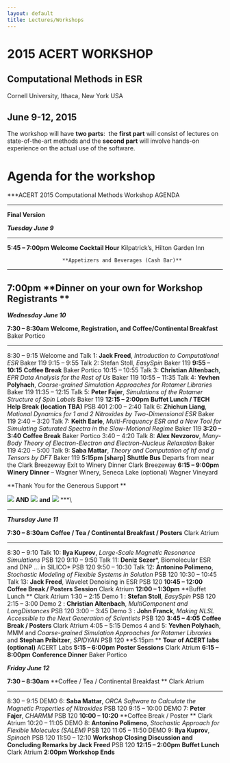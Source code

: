 ```yaml
---
layout: default
title: Lectures/Workshops
---
```

# 2015 ACERT WORKSHOP

Computational Methods in ESR
----------------------------

Cornell University, Ithaca, New York USA

June 9-12, 2015
----------------------------

The workshop will have **two parts**: 
 the **first
part** will consist of lectures on state-of-the-art methods and the
**second part** will involve hands-on experience on the actual use of
the software. 
 

# Agenda for the workshop

***ACERT 2015 Computational Methods Workshop AGENDA
***

****Final Version****

***Tuesday June 9***

  --------------------------------------------------------------------------------------------------------
  **5:45 – 7:00pm**   **Welcome Cocktail Hour**                          Kilpatrick’s, Hilton Garden Inn
                                                                         
                      **Appetizers and Beverages (Cash Bar)**            
  ------------------- -------------------------------------------------- ---------------------------------
  **7:00pm**          **Dinner on your own for Workshop Registrants **   
  --------------------------------------------------------------------------------------------------------

***Wednesday June 10***

  **7:30 – 8:30am**    **Welcome, Registration, and Coffee/Continental Breakfast**                                                                  Baker Portico
  -------------------- ---------------------------------------------------------------------------------------------------------------------------- -----------------
  8:30 – 9:15          Welcome and Talk 1: **Jack Freed**, *Introduction to Computational ESR*                                                      Baker 119
  9:15 – 9:55          Talk 2: Stefan Stoll, *EasySpin*                                                                                             Baker 119
  **9:55 – 10:15**     **Coffee Break**                                                                                                             Baker Portico
  10:15 – 10:55        Talk 3: **Christian Altenbach**, *EPR Data Analysis for the Rest of Us*                                                      Baker 119
  10:55 – 11:35        Talk 4: **Yevhen Polyhach**, *Coarse-grained Simulation Approaches for Rotamer Libraries*                                    Baker 119
  11:35 – 12:15        Talk 5: **Peter Fajer**, *Simulations of the Rotamer Structure of Spin Labels*                                               Baker 119
  **12:15 – 2:00pm**   **Buffet Lunch / TECH Help Break (location TBA)**                                                                            PSB 401
  2:00 – 2:40          Talk 6: **Zhichun Liang**, *Motional Dynamics for 1 and 2 Nitroxides by Two-Dimensional ESR*                                 Baker 119
  2:40 – 3:20          Talk 7: **Keith Earle**, *Multi-Frequency ESR and a New Tool for Simulating Saturated Spectra in the Slow-Motional Regime*   Baker 119
  **3:20 – 3:40**      **Coffee Break**                                                                                                             Baker Portico
  3:40 – 4:20          Talk 8: **Alex Nevzorov**, *Many-Body Theory of Electron-Electron and Electron-Nucleus Relaxation*                           Baker 119
  4:20 – 5:00          Talk 9: **Saba Mattar**, *Theory and Computation of hf and g Tensors by DFT*                                                 Baker 119
  **5:15pm [sharp]**   **Shuttle Bus** Departs from near the Clark Breezeway Exit to Winery Dinner                                                  Clark Breezeway
  **6:15 – 9:00pm**    **Winery Dinner** – Wagner Winery, Seneca Lake (optional)                                                                    Wagner Vineyard

**Thank You for the Generous Support **

![](media/image2.jpeg) **AND** ![](media/image3.jpeg) **and**
![](media/image4.jpeg) ***\
***

***Thursday June 11***

  **7:30 – 8:30am**    **Coffee / Tea / Continental Breakfast / Posters**                                                                                              Clark Atrium
  -------------------- ----------------------------------------------------------------------------------------------------------------------------------------------- ---------------
  8:30 – 9:10          Talk 10: **Ilya Kuprov**, *Large-Scale Magnetic Resonance Simulations*                                                                          PSB 120
  9:10 – 9:50          Talk 11: **Deniz Sezer***, Biomolecular ESR and DNP … in SILICO*                                                                                PSB 120
  9:50 – 10:30         Talk 12: **Antonino Polimeno**, *Stochastic Modeling of Flexible Systems in Solution*                                                           PSB 120
  10:30 – 10:45        Talk 13: **Jack Freed**, Wavelet Denoising in ESR                                                                                               PSB 120
  **10:45 – 12:00**    **Coffee Break / Posters Session**                                                                                                              Clark Atrium
  **12:00 – 1:30pm**   **Buffet Lunch **                                                                                                                               Clark Atrium
  1:30 – 2:15          Demo 1 : **Stefan Stoll**, *EasySpin*                                                                                                           PSB 120
  2:15 – 3:00          Demo 2 : **Christian Altenbach**, *MultiComponent and LongDistances*                                                                            PSB 120
  3:00 – 3:45          Demo 3 : **John Franck**, *Making NLSL Accessible to the Next Generation of Scientists*                                                         PSB 120
  **3:45 – 4:05**      **Coffee Break / Posters**                                                                                                                      Clark Atrium
  4:05 – 5:15          Demos 4 and 5: **Yevhen Polyhach**, MMM and *Coarse-grained Simulation Approaches for Rotamer Libraries* and **Stephan Pribitzer**, *SPIDYAN*   PSB 120
  **5:15pm **          **Tour of ACERT labs (optional)**                                                                                                               ACERT Labs
  **5:15 – 6:00pm**    **Poster Sessions**                                                                                                                             Clark Atrium
  **6:15 – 8:00pm**    **Conference Dinner**                                                                                                                           Baker Portico

***Friday June 12***

  **7:30 – 8:30am**    **Coffee / Tea / Continental Breakfast **                                                     Clark Atrium
  -------------------- --------------------------------------------------------------------------------------------- --------------
  8:30 – 9:15          DEMO 6: **Saba Mattar**, *ORCA Software to Calculate the Magnetic Properties of Nitroxides*   PSB 120
  9:15 – 10:00         DEMO 7: **Peter Fajer**, *CHARMM*                                                             PSB 120
  **10:00 – 10:20**    **Coffee Break / Poster **                                                                    Clark Atrium
  10:20 – 11:05        DEMO 8: **Antonino Polimeno**, *Stochastic Approach for Flexible Molecules (SALEM)*           PSB 120
  11:05 – 11:50        DEMO 9: **Ilya Kuprov**, *Spinach*                                                            PSB 120
  11:50 – 12:10        **Workshop Closing Discussion and Concluding Remarks by Jack Freed**                          PSB 120
  **12:15 – 2:00pm**   **Buffet Lunch**                                                                              Clark Atrium
  **2:00pm**           **Workshop Ends**
